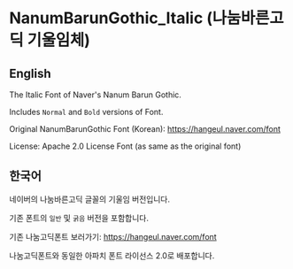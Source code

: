 # NanumBarunGothic_Italic (나눔바른고딕 기울임체)

## English

The Italic Font of Naver's Nanum Barun Gothic.

Includes `Normal` and `Bold` versions of Font.

Original NanumBarunGothic Font (Korean): https://hangeul.naver.com/font

License: Apache 2.0 License Font (as same as the original font)

## 한국어
네이버의 나눔바른고딕 글꼴의 기울임 버전입니다.

기존 폰트의 `일반` 및 `굵음` 버전을 포함합니다.

기존 나눔고딕폰트 보러가기: https://hangeul.naver.com/font


나눔고딕폰트와 동일한 아파치 폰트 라이선스 2.0로 배포합니다.
